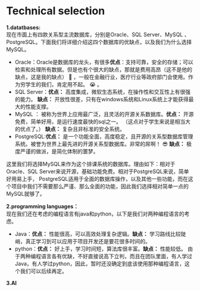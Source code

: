 # Technical selection
**1.datatbases:**  
现在市面上有四款关系型主流数据库，分别是Oracle、SQL Server、MySQL 、PostgreSQL。下面我们将详细介绍这四个数据库的优缺点，以及我们为什么选择MySQL。
* Oracle：Oracle是数据库的龙头，有很多**优点**：支持可靠，安全的存储；可以检索和处理所有数据。但是也有个很大的缺点，那就是费用高昂（这不是他的缺点，这是我的缺点）  :money_mouth_face:  ，一般在金融行业，医疗行业等政府部门会使用。作为穷学生的我们，肯定用不起。  :sob:  。
* SQL Server：**优点：** 高度集成，微软生态系统，在操作性和交互性上有很强的能力。 **缺点：** 开放性很差，只有在windows系统和Linux系统上才能获得最大的性能支撑。
* MySQL ： 被称为世界上应用最广泛，且灵活的开源关系数据库。**优点：** 开源免费，简单好用，是运行速度最快的sql之一。 （这点对于学生来说是相当大的优点了。） **缺点：** 复杂且非标准的安全系统。
* PostgreSQL:**优点：**  是一个功能全面，高度稳定，且开源的关系型数据库管理系统。被誉为世界上最先进的开源关系型数据库。非常的屌啊！  :sunglasses:   **缺点：** 极度严谨的做派，是简化体制的噩梦。
  
这里我们将选择MySQL来作为这个排课系统的数据库。理由如下：相对于Oracle、SQL Server来说开源，基础功能免费。相对于PostgreSQL来说，简单好用易上手， PostgreSQL适用于全面的数据库操作，以及其他一些功能，而在这个项目中我们不需要那么严谨、那么全面的功能，因此我们选择相对简单一点的MySQL就够了。  

**2.programming languages：**  
现在我们还在考虑的编程语言有java和python，以下是我们对两种编程语言的考虑。       
* Java：**优点：** 性能很高，可以高效处理复杂逻辑。**缺点：** 学习路线比较陡峭，真正学习到可以应用于项目开发还是要花很多时间的。
* python：**优点：** 好上手，学习时间短，算法库很丰富。**缺点：** 性能较低。
由于两种编程语言各有优缺，不好直接说高下立判，而且在团队里面，有人学过Java，有人学过python，因此，暂时还没确定到底该使用那种编程语言，这个我们可以后续再定。   

**3.AI**

